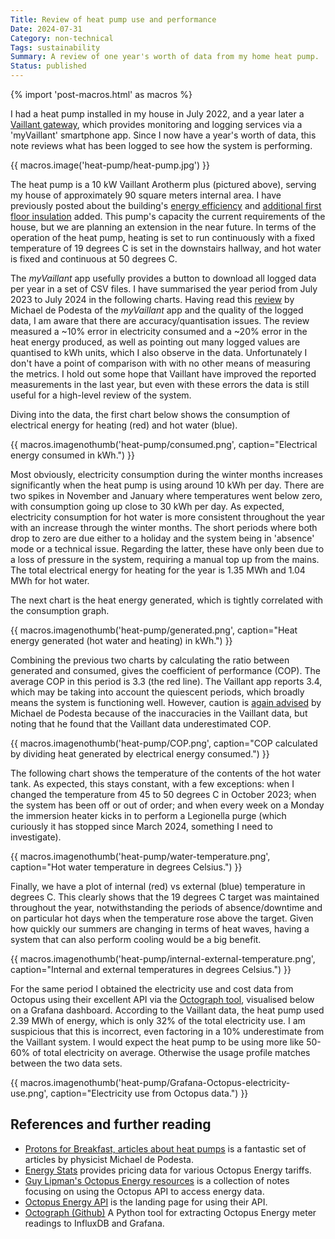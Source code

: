 ```yaml
---
Title: Review of heat pump use and performance
Date: 2024-07-31
Category: non-technical
Tags: sustainability
Summary: A review of one year's worth of data from my home heat pump.
Status: published
---
```


{% import 'post-macros.html' as macros %}

I had a heat pump installed in my house in July 2022, and a year later a
[Vaillant gateway][gateway], which provides monitoring and logging services
via a 'myVaillant' smartphone app. Since I now have a year's worth of data,
this note reviews what has been logged to see how the system is performing.

[gateway]: https://www.vaillant.co.uk/product-systems/smart-controls/myvaillant-connect-internet-gateway

{{ macros.image('heat-pump/heat-pump.jpg') }}

The heat pump is a 10 kW Vaillant Arotherm plus (pictured above), serving my
house of approximately 90 square meters internal area. I have previously posted
about the building's [energy efficiency](home-thermal-imaging-survey.html) and
[additional first floor insulation](cornish-unit-house-retrofit-insulation.html) added.
This pump's capacity the current requirements of the house, but we are planning
an extension in the near future. In terms of the operation of the heat pump, heating
is set to run continuously with a fixed temperature of 19 degrees C is set in the
downstairs hallway, and hot water is fixed and continuous at 50 degrees C.

The *myVaillant* app usefully provides a button to download all logged data per
year in a set of CSV files. I have summarised the year period from July 2023 to
July 2024 in the following charts. Having read this [review][pfb-vaillant-app]
by Michael de Podesta of the *myVaillant* app and the quality of the logged
data, I am aware that there are accuracy/quantisation issues. The review
measured a ~10% error in electricity consumed and a ~20% error in the heat
energy produced, as well as pointing out many logged values are quantised to
kWh units, which I also observe in the data. Unfortunately I don't have a point
of comparison with with no other means of measuring the metrics. I hold out
some hope that Vaillant have improved the reported measurements in the last
year, but even with these errors the data is still useful for a high-level
review of the system.

Diving into the data, the first chart below shows the consumption of electrical
energy for heating (red) and hot water (blue).

{{ macros.imagenothumb('heat-pump/consumed.png',
                       caption="Electrical energy consumed in kWh.") }}

Most obviously, electricity consumption during the winter months increases
significantly when the heat pump is using around 10 kWh per day. There are two
spikes in November and January where temperatures went below zero, with
consumption going up close to 30 kWh per day. As expected, electricity
consumption for hot water is more consistent throughout the year with an
increase through the winter months. The short periods where both drop to zero
are due either to a holiday and the system being in 'absence' mode or a
technical issue. Regarding the latter, these have only been due to a loss of
pressure in the system, requiring a manual top up from the mains. The total
electrical energy for heating for the year is 1.35 MWh and 1.04 MWh for hot
water.

The next chart is the heat energy generated, which is tightly correlated with
the consumption graph.

{{ macros.imagenothumb('heat-pump/generated.png',
                       caption="Heat energy generated (hot water and heating) in kWh.") }}

Combining the previous two charts by calculating the ratio between generated and
consumed, gives the coefficient of performance (COP). The average COP in this
period is 3.3 (the red line). The Vaillant app reports 3.4, which may be taking
into account the quiescent periods, which broadly means the system is
functioning well. However, caution is [again advised][pfb-cop] by Michael de
Podesta because of the inaccuracies in the Vaillant data, but noting that he
found that the Vaillant data underestimated COP.

{{ macros.imagenothumb('heat-pump/COP.png',
                       caption="COP calculated by dividing heat generated by electrical energy consumed.") }}

The following chart shows the temperature of the contents of the hot water
tank. As expected, this stays constant, with a few exceptions: when I changed
the temperature from 45 to 50 degrees C in October 2023; when the system has
been off or out of order; and when every week on a Monday the immersion heater
kicks in to perform a Legionella purge (which curiously it has stopped since
March 2024, something I need to investigate).

{{ macros.imagenothumb('heat-pump/water-temperature.png',
                       caption="Hot water temperature in degrees Celsius.") }}

Finally, we have a plot of internal (red) vs external (blue) temperature in
degrees C. This clearly shows that the 19 degrees C target was maintained
throughout the year, notwithstanding the periods of absence/downtime and on
particular hot days when the temperature rose above the target. Given how
quickly our summers are changing in terms of heat waves, having a system that
can also perform cooling would be a big benefit.

{{ macros.imagenothumb('heat-pump/internal-external-temperature.png',
                       caption="Internal and external temperatures in degrees Celsius.") }}

For the same period I obtained the electricity use and cost data from Octopus
using their excellent API via the [Octograph tool][octograph], visualised below
on a Grafana dashboard. According to the Vaillant data, the heat pump used 2.39
MWh of energy, which is only 32% of the total electricity use. I am suspicious
that this is incorrect, even factoring in a 10% underestimate from the Vaillant
system. I would expect the heat pump to be using more like 50-60% of total
electricity on average. Otherwise the usage profile matches between the two
data sets.

{{ macros.imagenothumb('heat-pump/Grafana-Octopus-electricity-use.png',
                       caption="Electricity use from Octopus data.") }}

[pfb-vaillant-app]: https://protonsforbreakfast.wordpress.com/2023/02/06/the-myvaillant-app-a-review
[pfb-vaillant-arotherm]: https://protonsforbreakfast.wordpress.com/2022/10/19/vaillant-arotherm-plus-heat-pump-the-good-the-bad-and-the-ugly
[pfb-cop]: https://protonsforbreakfast.wordpress.com/2024/03/13/can-i-believe-my-vaillant-heat-pump-cop
[octograph]: https://github.com/Yanson/octograph

## References and further reading

- [Protons for Breakfast, articles about heat
  pumps](https://protonsforbreakfast.wordpress.com/heat-pump-articles/) is a
  fantastic set of articles by physicist Michael de Podesta.
- [Energy Stats](https://energy-stats.uk) provides pricing data for various
  Octopus Energy tariffs.
- [Guy Lipman's Octopus Energy resources](https://www.guylipman.com/octopus) is
  a collection of notes focusing on using the Octopus API to access energy
  data.
- [Octopus Energy API](https://octopus.energy/blog/agile-smart-home-diy) is the
  landing page for using their API.
- [Octograph (Github)](https://github.com/Yanson/octograph) A Python tool for
  extracting Octopus Energy meter readings to InfluxDB and Grafana.
